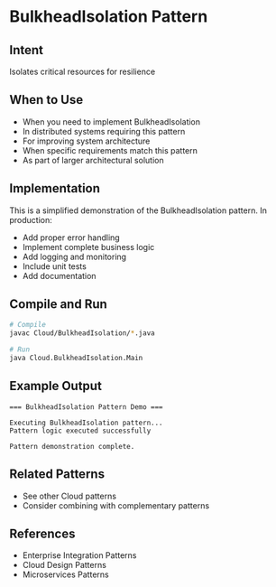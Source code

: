 # BulkheadIsolation Pattern

## Intent
Isolates critical resources for resilience

## When to Use
- When you need to implement BulkheadIsolation
- In distributed systems requiring this pattern
- For improving system architecture
- When specific requirements match this pattern
- As part of larger architectural solution

## Implementation
This is a simplified demonstration of the BulkheadIsolation pattern. In production:
- Add proper error handling
- Implement complete business logic
- Add logging and monitoring
- Include unit tests
- Add documentation

## Compile and Run
```bash
# Compile
javac Cloud/BulkheadIsolation/*.java

# Run
java Cloud.BulkheadIsolation.Main
```

## Example Output
```
=== BulkheadIsolation Pattern Demo ===

Executing BulkheadIsolation pattern...
Pattern logic executed successfully

Pattern demonstration complete.
```

## Related Patterns
- See other Cloud patterns
- Consider combining with complementary patterns

## References
- Enterprise Integration Patterns
- Cloud Design Patterns
- Microservices Patterns

